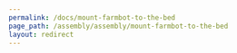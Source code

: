 ```yaml
---
permalink: /docs/mount-farmbot-to-the-bed
page_path: /assembly/assembly/mount-farmbot-to-the-bed
layout: redirect
---
```

